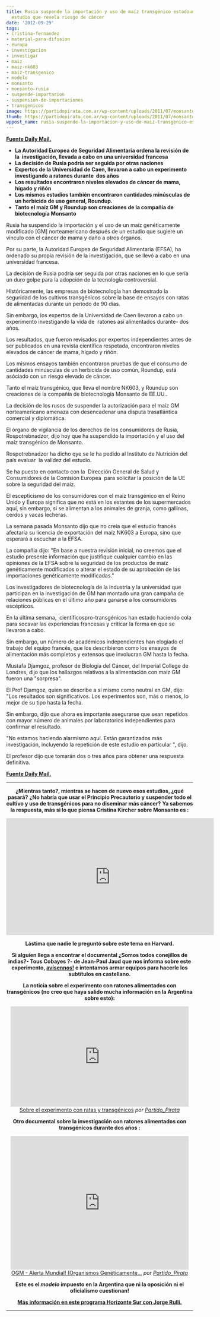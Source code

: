 ```yaml
---
title: Rusia suspende la importación y uso de maíz transgénico estadounidense tras
  estudio que revela riesgo de cáncer
date: '2012-09-29'
tags:
- cristina-fernandez
- material-para-difusion
- europa
- investigacion
- investigar
- maiz
- maiz-nk603
- maiz-transgenico
- modelo
- monsanto
- monsanto-rusia
- suspende-importacion
- suspension-de-importaciones
- transgenicos
image: https://partidopirata.com.ar/wp-content/uploads/2011/07/monsanto-skull-and-bones1.jpg
thumb: https://partidopirata.com.ar/wp-content/uploads/2011/07/monsanto-skull-and-bones1-150x150.jpg
wppost_name: rusia-suspende-la-importacion-y-uso-de-maiz-transgenico-estadounidense-tras-estudio-que-revela-riesgo-de-cancer
---
```


<strong><a href="http://www.dailymail.co.uk/news/article-2208452/Russia-suspends-import-use-American-GM-corn-study-revealed-cancer-risk.html" target="_blank">Fuente Daily Mail.</a></strong>
<ul>
	<li><strong>La Autoridad Europea de Seguridad Alimentaria ordena la revisión de la  investigación, llevada a cabo en una universidad francesa</strong></li>
	<li><strong>La decisión de Rusia podría ser seguida por otras naciones</strong></li>
	<li><strong>Expertos de la Universidad de Caen, llevaron a cabo un experimento investigando a ratones durante  dos años</strong></li>
	<li><strong>Los resultados encontraron niveles elevados de cáncer de mama, hígado y riñón</strong></li>
	<li><strong>Los mismos estudios también encontraron cantidades minúsculas de un herbicida de uso general, Roundup.</strong></li>
	<li><strong>Tanto el maíz GM y Roundup son creaciones de la compañía de biotecnología Monsanto</strong></li>
</ul>
Rusia ha suspendido la importación y el uso de un maíz genéticamente modificado [GM] norteamericano después de un estudio que sugiere un vínculo con el cáncer de mama y daño a otros órganos.

Por su parte, la Autoridad Europea de Seguridad Alimentaria (EFSA), ha ordenado su propia revisión de la investigación, que se llevó a cabo en una universidad francesa.

La decisión de Rusia podría ser seguida por otras naciones en lo que sería un duro golpe para la adopción de la tecnología controversial.

Históricamente, las empresas de biotecnología han demostrado la seguridad de los cultivos transgénicos sobre la base de ensayos con ratas de alimentadas durante un período de 90 días.

Sin embargo, los expertos de la Universidad de Caen llevaron a cabo un experimento investigando la vida de  ratones así alimentados durante- dos años.

Los resultados, que fueron revisados por expertos independientes antes de ser publicados en una revista científica respetada, encontraron niveles elevados de cáncer de mama, hígado y riñón.

Los mismos ensayos también encontraron pruebas de que el consumo de cantidades minúsculas de un herbicida de uso común, Roundup, está asóciado con un riesgo elevado de cáncer.

Tanto el maíz transgénico, que lleva el nombre NK603, y Roundup son creaciones de la compañía de biotecnología Monsanto de EE.UU..

La decisión de los rusos de suspender la autorización para el maíz GM norteamericano amenaza con desencadenar una disputa trasatlántica comercial y diplomática.

El órgano de vigilancia de los derechos de los consumidores de Rusia, Rospotrebnadzor, dijo hoy que ha suspendido la importación y el uso del maíz transgénico de Monsanto.

Rospotrebnadzor ha dicho qye se le ha pedido al Instituto de Nutrición del país evaluar  la validez del estudio.

Se ha puesto en contacto con la  Dirección General de Salud y Consumidores de la Comisión Europea  para solicitar la posición de la UE sobre la seguridad del maíz.

El escepticismo de los consumidores con el maíz transgénico en el Reino Unido y Europa significa que no está en los estantes de los supermercados aquí, sin embargo, si se alimentan a los animales de granja, como gallinas, cerdos y vacas lecheras.

La semana pasada Monsanto dijo que no creía que el estudio francés afectaría su licencia de exportación del maíz NK603 a Europa, sino que esperará a escuchar a la EFSA.

La compañía dijo: "En base a nuestra revisión inicial, no creemos que el estudio presente información que justifique cualquier cambio en las opiniones de la EFSA sobre la seguridad de los productos de maíz genéticamente modificados o alterar el estado de su aprobación de las importaciones genéticamente modificadas."

Los investigadores de biotecnología de la industria y la universidad que participan en la investigación de GM han montado una gran campaña de relaciones públicas en el último año para ganarse a los consumidores escépticos.

En la última semana,  científicospro-transgénicos han estado haciendo cola para socavar las experiencias francesas y criticar la forma en que se llevaron a cabo.

Sin embargo, un número de académicos independientes han elogiado el trabajo del equipo francés, que los describieron como los ensayos de alimentación más completos y extensos que involucran GM hasta la fecha.

Mustafa Djamgoz, profesor de Biología del Cáncer, del Imperial College de Londres, dijo que los hallazgos relativos a la alimentación con maíz GM fueron una "sorpresa".

El Prof Djamgoz, quien se describe a sí mismo como neutral en GM, dijo: "Los resultados son significativos. Los experimentos son, más o menos, lo mejor de su tipo hasta la fecha.

Sin embargo, dijo que ahora es importante asegurarse que sean repetidos con mayor número de animales por laboratorios independientes para confirmar el resultado.

"No estamos haciendo alarmismo aquí. Están garantizados más investigación, incluyendo la repetición de este estudio en particular ", dijo.

El profesor dijo que tomarán dos o tres años para obtener una respuesta definitiva.

<strong><a href="http://www.dailymail.co.uk/news/article-2208452/Russia-suspends-import-use-American-GM-corn-study-revealed-cancer-risk.html" target="_blank">Fuente Daily Mail.</a></strong>

<hr />
<p style="text-align: center;"><strong>¿Mientras tanto?, mientras se hacen de nuevo esos estudios, ¿qué pasará?</strong>
<strong> ¿No habría que usar el Principio Precautorio y suspender todo el cultivo y uso de transgénicos para no diseminar más cáncer?</strong>
<strong> Ya sabemos la respuesta, más si lo que piensa Cristina Kircher sobre Monsanto es :</strong></p>

<center>
<iframe src="http://www.youtube.com/embed/yWNo2-L4UBE" frameborder="0" width="560" height="315"></iframe></center>
<p style="text-align: center;"><strong>Lástima que nadie le preguntó sobre este tema en Harvard.</strong></p>
<p style="text-align: center;"><strong>Si alguien llega a encontrar el documental ¿Somos todos conejillos de indias?- Tous Cobayes ?- de Jean-Paul Jaud que nos informa sobre este experimento, <a href="https://partidopirata.com.ar/contacto" target="_blank">avísennos!</a> e intentamos armar equipos para hacerle los subtítulos en castellano.</strong></p>
<p style="text-align: center;"><strong>La noticia sobre el experimento con ratones alimentados con transgénicos (no creo que haya salido mucha información en la Argentina sobre esto):</strong></p>

<center>
<iframe src="http://www.dailymotion.com/embed/video/xtundc" frameborder="0" width="480" height="270"></iframe>
<a href="http://www.dailymotion.com/video/xtundc_sobre-el-experimento-con-ratas-y-transgenicos_news" target="_blank">Sobre el experimento con ratas y transgénicos</a> <em>por <a href="http://www.dailymotion.com/Partido_Pirata" target="_blank">Partido_Pirata</a></em></center>
<p style="text-align: center;"><strong>Otro documental sobre la investigación con ratones alimentados con transgénicos durante dos años :</strong></p>

<center>
<iframe src="http://www.dailymotion.com/embed/video/xtvfjo" frameborder="0" width="480" height="360"></iframe>
<a href="http://www.dailymotion.com/video/xtvfjo_ogm-alerta-mundial-organismos-geneticamente-modificados-alerta-mundial_tech" target="_blank">OGM - Alerta Mundial! (Organismos Genéticamente...</a> <em>por <a href="http://www.dailymotion.com/Partido_Pirata" target="_blank">Partido_Pirata</a></em></center>
<p style="text-align: center;"><strong> Este es el <em>modelo</em> impuesto en la Argentina que ni la oposición ni el oficialismo cuestionan!</strong></p>
<p style="text-align: center;"><strong><a href="http://partido-pirata.blogspot.com/2012/09/horizonte-sur-del-29-de-setiembre.html" target="_blank">Más información en este programa Horizonte Sur con Jorge Rulli.</a></strong></p>


<hr />
